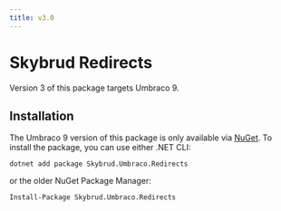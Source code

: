 ```yaml
---
title: v3.0
---
```


# Skybrud Redirects

Version 3 of this package targets Umbraco 9.

## Installation

The Umbraco 9 version of this package is only available via [NuGet](https://www.nuget.org/packages/Skybrud.Umbraco.Redirects). To install the package, you can use either .NET CLI:

```
dotnet add package Skybrud.Umbraco.Redirects
```

or the older NuGet Package Manager:

```
Install-Package Skybrud.Umbraco.Redirects
```